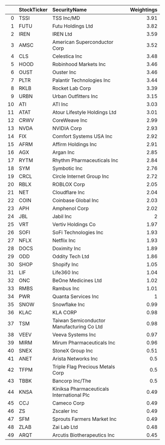 |    | StockTicker   | SecurityName                              |   Weightings |
|---:|:--------------|:------------------------------------------|-------------:|
|  0 | TSSI          | TSS Inc/MD                                |         3.91 |
|  1 | FUTU          | Futu Holdings Ltd                         |         3.82 |
|  2 | IREN          | IREN Ltd                                  |         3.59 |
|  3 | AMSC          | American Superconductor Corp              |         3.52 |
|  4 | CLS           | Celestica Inc                             |         3.48 |
|  5 | HOOD          | Robinhood Markets Inc                     |         3.46 |
|  6 | OUST          | Ouster Inc                                |         3.46 |
|  7 | PLTR          | Palantir Technologies Inc                 |         3.44 |
|  8 | RKLB          | Rocket Lab Corp                           |         3.39 |
|  9 | URBN          | Urban Outfitters Inc                      |         3.15 |
| 10 | ATI           | ATI Inc                                   |         3.03 |
| 11 | ATAT          | Atour Lifestyle Holdings Ltd              |         3.01 |
| 12 | CRWV          | CoreWeave Inc                             |         2.99 |
| 13 | NVDA          | NVIDIA Corp                               |         2.93 |
| 14 | FIX           | Comfort Systems USA Inc                   |         2.92 |
| 15 | AFRM          | Affirm Holdings Inc                       |         2.91 |
| 16 | AGX           | Argan Inc                                 |         2.85 |
| 17 | RYTM          | Rhythm Pharmaceuticals Inc                |         2.84 |
| 18 | SYM           | Symbotic Inc                              |         2.76 |
| 19 | CRCL          | Circle Internet Group Inc                 |         2.72 |
| 20 | RBLX          | ROBLOX Corp                               |         2.05 |
| 21 | NET           | Cloudflare Inc                            |         2.04 |
| 22 | COIN          | Coinbase Global Inc                       |         2.03 |
| 23 | APH           | Amphenol Corp                             |         2.02 |
| 24 | JBL           | Jabil Inc                                 |         2    |
| 25 | VRT           | Vertiv Holdings Co                        |         1.97 |
| 26 | SOFI          | SoFi Technologies Inc                     |         1.93 |
| 27 | NFLX          | Netflix Inc                               |         1.93 |
| 28 | DOCS          | Doximity Inc                              |         1.89 |
| 29 | ODD           | Oddity Tech Ltd                           |         1.86 |
| 30 | SHOP          | Shopify Inc                               |         1.05 |
| 31 | LIF           | Life360 Inc                               |         1.04 |
| 32 | ONC           | BeOne Medicines Ltd                       |         1.02 |
| 33 | RMBS          | Rambus Inc                                |         1.01 |
| 34 | PWR           | Quanta Services Inc                       |         1    |
| 35 | SNOW          | Snowflake Inc                             |         0.99 |
| 36 | KLAC          | KLA CORP                                  |         0.98 |
| 37 | TSM           | Taiwan Semiconductor Manufacturing Co Ltd |         0.98 |
| 38 | VEEV          | Veeva Systems Inc                         |         0.97 |
| 39 | MIRM          | Mirum Pharmaceuticals Inc                 |         0.96 |
| 40 | SNEX          | StoneX Group Inc                          |         0.51 |
| 41 | ANET          | Arista Networks Inc                       |         0.5  |
| 42 | TFPM          | Triple Flag Precious Metals Corp          |         0.5  |
| 43 | TBBK          | Bancorp Inc/The                           |         0.5  |
| 44 | KNSA          | Kiniksa Pharmaceuticals International Plc |         0.49 |
| 45 | CCJ           | Cameco Corp                               |         0.49 |
| 46 | ZS            | Zscaler Inc                               |         0.49 |
| 47 | SFM           | Sprouts Farmers Market Inc                |         0.49 |
| 48 | ZLAB          | Zai Lab Ltd                               |         0.48 |
| 49 | ARQT          | Arcutis Biotherapeutics Inc               |         0.45 |
